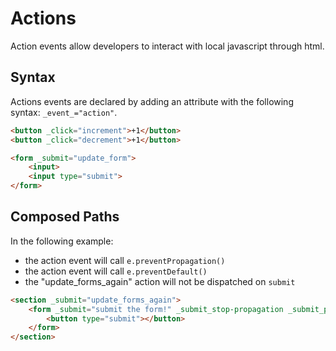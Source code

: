 # Actions

Action events allow developers to interact with local javascript through html.


## Syntax

Actions events are declared by adding an attribute with the following syntax: `_event_="action"`.

```html
<button _click="increment">+1</button>
<button _click="decrement">+1</button>

<form _submit="update_form">
	<input>
	<input type="submit">
</form>
```

## Composed Paths

In the following example:
- the action event will call `e.preventPropagation()`
- the action event will call `e.preventDefault()`
- the "update_forms_again" action will not be dispatched on `submit`

```html
<section _submit="update_forms_again">
	<form _submit="submit the form!" _submit_stop-propagation _submit_prevent-default>
		<button type="submit"></button>
	</form>
</section>
```
